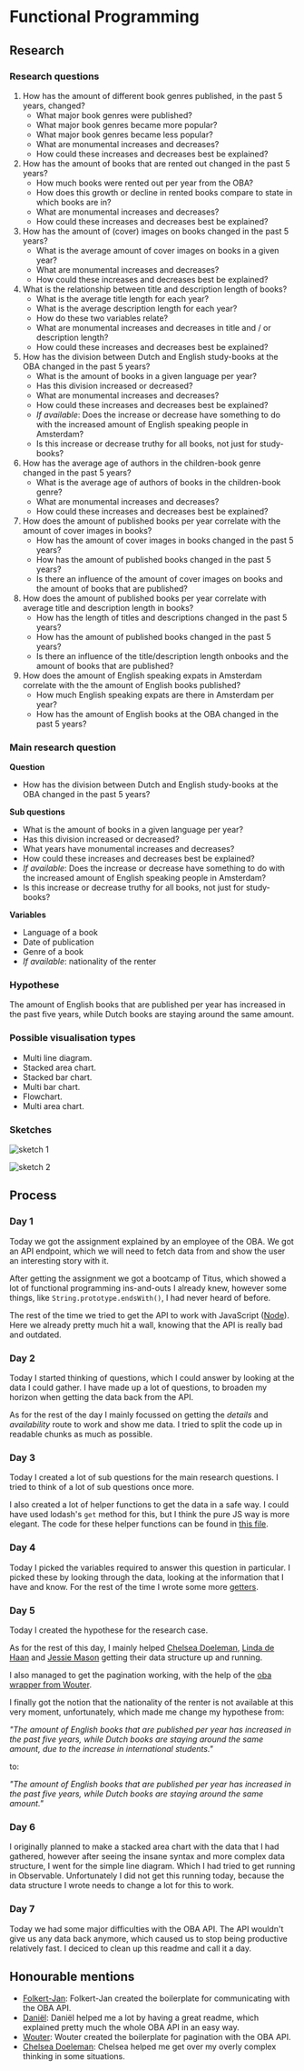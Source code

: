# Functional Programming

## Research

### Research questions

1. How has the amount of different book genres published, in the past 5 years, changed?
    * What major book genres were published?
    * What major book genres became more popular?
    * What major book genres became less popular?
    * What are monumental increases and decreases?
    * How could these increases and decreases best be explained?
2. How has the amount of books that are rented out changed in the past 5 years?
    * How much books were rented out per year from the OBA?
    * How does this growth or decline in rented books compare to state in which books are in?
    * What are monumental increases and decreases?
    * How could these increases and decreases best be explained?
3. How has the amount of (cover) images on books changed in the past 5 years?
    * What is the average amount of cover images on books in a given year?
    * What are monumental increases and decreases?
    * How could these increases and decreases best be explained?
4. What is the relationship between title and description length of books?
    * What is the average title length for each year?
    * What is the average description length for each year?
    * How do these two variables relate?
    * What are monumental increases and decreases in title and / or description length?
    * How could these increases and decreases best be explained?
5. How has the division between Dutch and English study-books at the OBA changed in the past 5 years?
    * What is the amount of books in a given language per year?
    * Has this division increased or decreased?
    * What are monumental increases and decreases?
    * How could these increases and decreases best be explained?
    * _If available_: Does the increase or decrease have something to do with the increased amount of English   speaking people in Amsterdam?
    * Is this increase or decrease truthy for all books, not just for study-books?
6. How has the average age of authors in the children-book genre changed in the past 5 years?
    * What is the average age of authors of books in the children-book genre?
    * What are monumental increases and decreases?
    * How could these increases and decreases best be explained?
7. How does the amount of published books per year correlate with the amount of cover images in books?
    * How has the amount of cover images in books changed in the past 5 years?
    * How has the amount of published books changed in the past 5 years?
    * Is there an influence of the amount of cover images on books and the amount of books that are published?
8. How does the amount of published books per year correlate with average title and description length in books?
    * How has the length of titles and descriptions changed in the past 5 years?
    * How has the amount of published books changed in the past 5 years?
    * Is there an influence of the title/description length  onbooks and the amount of books that are published?
9. How does the amount of English speaking expats in Amsterdam correlate with the the amount of English books published?
    * How much English speaking expats are there in Amsterdam per year?
    * How has the amount of English books at the OBA changed in the past 5 years?

### Main research question

**Question**

* How has the division between Dutch and English study-books at the OBA changed in the past 5 years?

**Sub questions**

* What is the amount of books in a given language per year?
* Has this division increased or decreased?
* What years have monumental increases and decreases?
* How could these increases and decreases best be explained?
* _If available_: Does the increase or decrease have something to do with the increased amount of English speaking people in Amsterdam?
* Is this increase or decrease truthy for all books, not just for study-books?

**Variables**

* Language of a book
* Date of publication
* Genre of a book
* _If available_: nationality of the renter

### Hypothese

The amount of English books that are published per year has increased in the past five years, while Dutch books are staying around the same amount.

### Possible visualisation types

* Multi line diagram.
* Stacked area chart.
* Stacked bar chart.
* Multi bar chart.
* Flowchart.
* Multi area chart.

### Sketches

![sketch 1](docs/sketch_1.jpg)

![sketch 2](docs/sketch_2.jpg)

## Process

### Day 1

Today we got the assignment explained by an employee of the OBA.
We got an API endpoint, which we will need to fetch data from and show the user an interesting story with it.

After getting the assignment we got a bootcamp of Titus, which showed a lot of functional programming ins-and-outs I already knew, however some things, like `String.prototype.endsWith()`, I had never heard of before.

The rest of the time we tried to get the API to work with JavaScript ([Node](https://nodejs.org/en/)). Here we already pretty much hit a wall, knowing that the API is really bad and outdated.

### Day 2

Today I started thinking of questions, which I could answer by looking at the data I could gather.
I have made up a lot of questions, to broaden my horizon when getting the data back from the API.

As for the rest of the day I mainly focussed on getting the _details_ and _availability_ route to work and show me data. I tried to split the code up in readable chunks as much as possible.

### Day 3

Today I created a lot of sub questions for the main research questions.
I tried to think of a lot of sub questions once more.

I also created a lot of helper functions to get the data in a safe way. I could have used lodash's `get` method for this, but I think the pure JS way is more elegant.
The code for these helper functions can be found in [this file](api/getters.js).

### Day 4

Today I picked the variables required to answer this question in particular.
I picked these by looking through the data, looking at the information that I have and know.
For the rest of the time I wrote some more [getters](api/getters.js).

### Day 5

Today I created the hypothese for the research case.

As for the rest of this day, I mainly helped [Chelsea Doeleman](https://github.com/chelseadoeleman), [Linda de Haan](https://github.com/LindadeHaan) and [Jessie Mason](https://github.com/jessiemasonx) getting their data structure up and running.

I also managed to get the pagination working, with the help of the [oba wrapper from Wouter](api/oba-wrapper.js).

I finally got the notion that the nationality of the renter is not available at this very moment, unfortunately, which made me change my hypothese from:

_"The amount of English books that are published per year has increased in the past five years, while Dutch books are staying around the same amount, due to the increase in international students."_

to:

_"The amount of English books that are published per year has increased in the past five years, while Dutch books are staying around the same amount."_

### Day 6

I originally planned to make a stacked area chart with the data that I had gathered, however after seeing the insane syntax and more complex data structure, I went for the simple line diagram. Which I had tried to get running in Observable.
Unfortunately I did not get this running today, because the data structure I wrote needs to change a lot for this to work.

### Day 7

Today we had some major difficulties with the OBA API.
The API wouldn't give us any data back anymore, which caused us to stop being productive relatively fast.
I deciced to clean up this readme and call it a day.

## Honourable mentions

* [Folkert-Jan](https://github.com/FJvdPol):
    Folkert-Jan created the boilerplate for communicating with the OBA API.
* [Daniël](https://github.com/DanielvandeVelde):
    Daniël helped me a lot by having a great readme, which explained pretty much the whole OBA API in an easy way.
* [Wouter](https://github.com/maanlamp):
    Wouter created the boilerplate for pagination with the OBA API.
* [Chelsea Doeleman](https://github.com/chelseadoeleman):
    Chelsea helped me get over my overly complex thinking in some situations.
